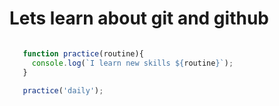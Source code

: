 # Lets learn about git and github

```javascript

   function practice(routine){
     console.log(`I learn new skills ${routine}`);
   }
  
   practice('daily');

```